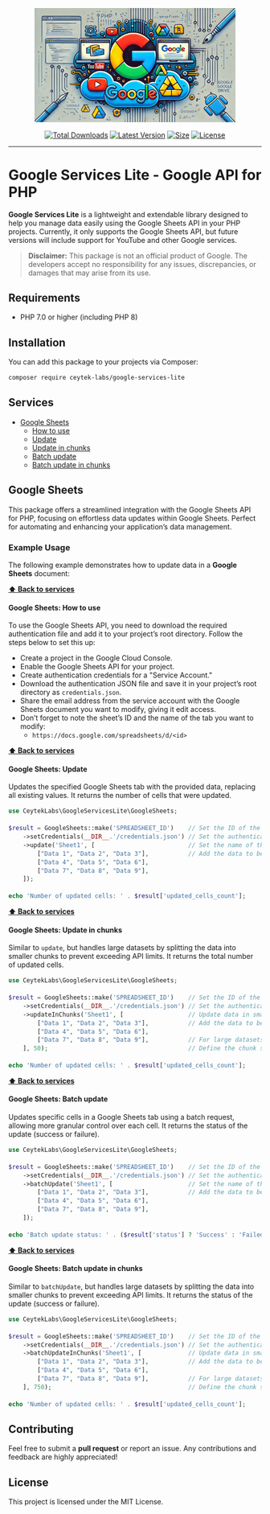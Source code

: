 <p align="center">
    <img src="https://raw.githubusercontent.com/ceytek-labs/google-services-lite/refs/heads/1.x/art/banner.png" width="400" alt="Google Services Lite">
    <p align="center">
        <a href="https://packagist.org/packages/ceytek-labs/google-services-lite"><img alt="Total Downloads" src="https://img.shields.io/packagist/dt/ceytek-labs/google-services-lite"></a>
        <a href="https://packagist.org/packages/ceytek-labs/google-services-lite"><img alt="Latest Version" src="https://img.shields.io/packagist/v/ceytek-labs/google-services-lite"></a>
        <a href="https://packagist.org/packages/ceytek-labs/google-services-lite"><img alt="Size" src="https://img.shields.io/github/repo-size/ceytek-labs/google-services-lite"></a>
        <a href="https://packagist.org/packages/ceytek-labs/google-services-lite"><img alt="License" src="https://img.shields.io/packagist/l/ceytek-labs/google-services-lite"></a>
    </p>
</p>

------

# Google Services Lite - Google API for PHP

**Google Services Lite** is a lightweight and extendable library designed to help you manage data easily using the Google Sheets API in your PHP projects. Currently, it only supports the Google Sheets API, but future versions will include support for YouTube and other Google services.

> **Disclaimer:** This package is not an official product of Google. The developers accept no responsibility for any issues, discrepancies, or damages that may arise from its use.

## Requirements

- PHP 7.0 or higher (including PHP 8)

## Installation

You can add this package to your projects via Composer:

```bash
composer require ceytek-labs/google-services-lite
```

## Services
- [Google Sheets](#google-sheets)
    - [How to use](#google-sheets-how-to-use)
    - [Update](#google-sheets-update)
    - [Update in chunks](#google-sheets-update-in-chunks)
    - [Batch update](#google-sheets-batch-update)
    - [Batch update in chunks](#google-sheets-batch-update-in-chunks)

## Google Sheets

This package offers a streamlined integration with the Google Sheets API for PHP, focusing on effortless data updates within Google Sheets. Perfect for automating and enhancing your application’s data management.

### Example Usage

The following example demonstrates how to update data in a **Google Sheets** document:

**[⬆ Back to services](#services)**

#### Google Sheets: How to use

To use the Google Sheets API, you need to download the required authentication file and add it to your project’s root directory. Follow the steps below to set this up:

- Create a project in the Google Cloud Console.
- Enable the Google Sheets API for your project.
- Create authentication credentials for a "Service Account."
- Download the authentication JSON file and save it in your project’s root directory as `credentials.json`.
- Share the email address from the service account with the Google Sheets document you want to modify, giving it edit access.
- Don’t forget to note the sheet’s ID and the name of the tab you want to modify:
    - `https://docs.google.com/spreadsheets/d/<id>`

**[⬆ Back to services](#services)**

#### Google Sheets: Update

Updates the specified Google Sheets tab with the provided data, replacing all existing values. It returns the number of cells that were updated.

```php
use CeytekLabs\GoogleServicesLite\GoogleSheets;

$result = GoogleSheets::make('SPREADSHEET_ID')    // Set the ID of the Google Sheets document
    ->setCredentials(__DIR__.'/credentials.json') // Set the authentication file
    ->update('Sheet1', [                          // Set the name of the tab where data will be updated
        ["Data 1", "Data 2", "Data 3"],           // Add the data to be updated
        ["Data 4", "Data 5", "Data 6"],
        ["Data 7", "Data 8", "Data 9"],
    ]);

echo 'Number of updated cells: ' . $result['updated_cells_count'];
```

**[⬆ Back to services](#services)**

#### Google Sheets: Update in chunks

Similar to `update`, but handles large datasets by splitting the data into smaller chunks to prevent exceeding API limits. It returns the total number of updated cells.

```php
use CeytekLabs\GoogleServicesLite\GoogleSheets;

$result = GoogleSheets::make('SPREADSHEET_ID')    // Set the ID of the Google Sheets document
    ->setCredentials(__DIR__.'/credentials.json') // Set the authentication file
    ->updateInChunks('Sheet1', [                  // Update data in smaller chunks
        ["Data 1", "Data 2", "Data 3"],           // Add the data to be updated
        ["Data 4", "Data 5", "Data 6"],
        ["Data 7", "Data 8", "Data 9"],           // For large datasets, the data will be split into chunks
    ], 50);                                       // Define the chunk size (e.g., 50 rows)

echo 'Number of updated cells: ' . $result['updated_cells_count'];
```

**[⬆ Back to services](#services)**

#### Google Sheets: Batch update

Updates specific cells in a Google Sheets tab using a batch request, allowing more granular control over each cell. It returns the status of the update (success or failure).

```php
use CeytekLabs\GoogleServicesLite\GoogleSheets;

$result = GoogleSheets::make('SPREADSHEET_ID')    // Set the ID of the Google Sheets document
    ->setCredentials(__DIR__.'/credentials.json') // Set the authentication file
    ->batchUpdate('Sheet1', [                     // Set the name of the tab where data will be updated
        ["Data 1", "Data 2", "Data 3"],           // Add the data to be updated
        ["Data 4", "Data 5", "Data 6"],
        ["Data 7", "Data 8", "Data 9"],
    ]);

echo 'Batch update status: ' . ($result['status'] ? 'Success' : 'Failed');
```

**[⬆ Back to services](#services)**

#### Google Sheets: Batch update in chunks

Similar to `batchUpdate`, but handles large datasets by splitting the data into smaller chunks to prevent exceeding API limits. It returns the status of the update (success or failure).

```php
use CeytekLabs\GoogleServicesLite\GoogleSheets;

$result = GoogleSheets::make('SPREADSHEET_ID')    // Set the ID of the Google Sheets document
    ->setCredentials(__DIR__.'/credentials.json') // Set the authentication file
    ->batchUpdateInChunks('Sheet1', [             // Update data in smaller chunks
        ["Data 1", "Data 2", "Data 3"],           // Add the data to be updated
        ["Data 4", "Data 5", "Data 6"],
        ["Data 7", "Data 8", "Data 9"],           // For large datasets, the data will be split into chunks
    ], 750);                                      // Define the chunk size (e.g., 750 rows)

echo 'Number of updated cells: ' . $result['updated_cells_count'];
```

## Contributing

Feel free to submit a **pull request** or report an issue. Any contributions and feedback are highly appreciated!

## License

This project is licensed under the MIT License.